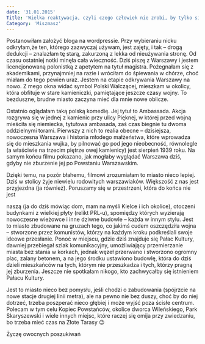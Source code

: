 ```yaml
---
date: '31.01.2015'
Title: 'Wielka reaktywacja, czyli czego człowiek nie zrobi, by tylko się nie uczyć…'
Category: 'Miszmasz'
---
```


Postanowiłam założyć bloga na wordpressie. Przy wybieraniu nicku odkryłam,że ten, którego zazwyczaj używam, jest zajęty, i tak – drogą dedukcji – znalazłam tę starą, zakurzoną z lekka od nieużywania stronę. Od czasu ostatniej notki minęła cała wieczność. Dziś piszę z Warszawy i jestem licencjonowaną polonistką z apetytem na tytuł magistra. Pożegnałam się z akademikami, przynajmniej na razie i wróciłam do śpiewania w chórze, choć miałam do tego pewien uraz. Jestem na etapie odkrywania Warszawy na nowo. Z mego okna widać symbol Polski Walczącej, mieszkam w okolicy, która obfituje w stare kamieniczki, pamiętające jeszcze czasy wojny. To bezduszne, brudne miasto zaczyna mieć dla mnie nowe oblicze.

Ostatnio oglądałam taką polską komedię. Jej tytuł to Ambassada. Akcja rozgrywa się w jednej z kamienic przy ulicy Pięknej, w której przed wojną mieściła się niemiecka, tytułowa ambasada, zaś czas biegnie tu dwoma oddzielnymi torami. Pierwszy z nich to realia obecne – dzisiejsza, nowoczesna Warszawa i historia młodego małżeństwa, które wprowadza się do mieszkania wujka, by pilnować go pod jego nieobecność, równolegle (a właściwie na trzecim piętrze owej kamienicy) jest sierpień 1939 roku. Na samym końcu filmu pokazano, jak mogłaby wyglądać Warszawa dziś, gdyby nie zburzenie jej po Powstaniu Warszawskim.

Dzięki temu, na pozór błahemu, filmowi zrozumiałam to miasto nieco lepiej. Dziś w stolicy żyje niewielu rodowitych warszawiaków. Większość z nas jest przyjezdna (ja również). Poruszamy się w przestrzeni, która do końca nie jest

naszą (ja do dziś mówiąc dom, mam na myśli Kielce i ich okolice), otoczeni budynkami z wielkiej płyty (relikt PRL-u), spomiędzy których wyzierają nowoczesne wieżowce i inne dziwne budowle – każda w innym stylu. Jest to miasto zbudowane na gruzach tego, co jakimś cudem oszczędziła wojna – stworzone przez komunistów, którzy na każdym kroku podkreślali swoje ideowe przesłanie. Ponoć w miejscu, gdzie dziś znajduje się Pałac Kultury, dawniej przebiegał szlak komunikacyjny, umożliwiający przemierzanie miasta bez stania w korkach, jednak węzeł przerwano i stworzono ogromny plac, zalany betonem, a na jego środku ustawiono budowlę, która do dziś dzieli mieszkańców na tych, którym nie przeszkadza i tych, którzy pragną jej zburzenia. Jeszcze nie spotkałam nikogo, kto zachwycałby się istnieniem Pałacu Kultury.

Jest to miasto nieco bez pomysłu, jeśli chodzi o zabudowania (spójrzcie na nowe stacje drugiej linii metra), ale na pewno nie bez duszy, choć by do niej dotrzeć, trzeba poszperać nieco głębiej i może wyjść poza ścisłe centrum. Polecam w tym celu Kopiec Powstańców, okolice dworca Wileńskiego, Park Skaryszewski i wiele innych miejsc, które raczej się omija przy zwiedzaniu, bo trzeba mieć czas na Złote Tarasy 😉

Życzę owocnych poszukiwań
